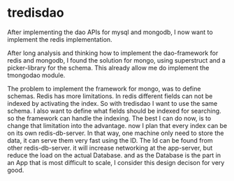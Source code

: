 # tredisdao

After implementing the dao APIs for mysql and mongodb, I now want to implement the redis implementation.

After long analysis and thinking how to implement the dao-framework for redis and mongodb, I found the solution for mongo,
using superstruct and a picker-library for the schema. This already allow me do implement the tmongodao module.

The problem to implement the framework for mongo, was to define schemas. Redis has more limitations.
In redis different fields can not be indexed by activating the index. So with tredisdao I want to use the same schema.
I also want to define what fields should be indexed for searching. so the framework can handle the indexing. 
The best I can do now, is to change that limitation into the advantage. now I plan that every index can be on its own redis-db-server. In that way, one machine only need to store the data, it can serve them very fast using the ID. The Id can be found from other redis-db-server. it will increase networking at the app-server, but reduce the load on the actual Database.
and as the Database is the part in an App that is most difficult to scale, I consider this design decison for very good.